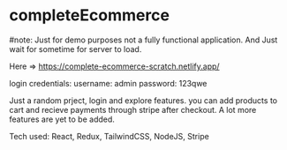 # completeEcommerce

#note: Just for demo purposes not a fully functional application. And Just wait for sometime for server to load.


Here => https://complete-ecommerce-scratch.netlify.app/

login credentials:
username: admin
password: 123qwe

Just a random prject, login and explore features. you can add products to cart and recieve payments through stripe after checkout. A lot more features are yet to be added. 

Tech used:
React, Redux, TailwindCSS, NodeJS, Stripe
